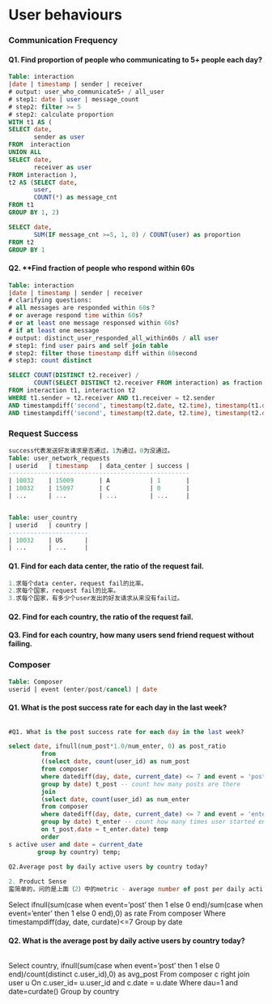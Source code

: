 # User behaviours

### Communication Frequency 

#### Q1. Find proportion of people who communicating to 5+ people each day? 

```sql
Table: interaction
|date | timestamp | sender | receiver
# output: user_who_communicate5+ / all_user
# step1: date | user | message_count 
# step2: filter >= 5 
# step2: calculate proportion 
WITH t1 AS (
SELECT date, 
       sender as user
FROM  interaction 
UNION ALL 
SELECT date, 
       receiver as user 
FROM interaction ), 
t2 AS (SELECT date, 
       user, 
       COUNT(*) as message_cnt
FROM t1
GROUP BY 1, 2) 

SELECT date, 
       SUM(IF message_cnt >=5, 1, 0) / COUNT(user) as proportion
FROM t2 
GROUP BY 1  
```

#### **Q2. \*\*Find fraction of people who respond within 60s**

```sql
Table: interaction
|date | timestamp | sender | receiver
# clarifying questions:
# all messages are responded within 60s？
# or average respond time within 60s?
# or at least one message responsed within 60s?
# if at least one message
# output: distinct_user_responded_all_within60s / all user
# step1: find user pairs and self join table 
# step2: filter those timestamp diff within 60second 
# step3: count distinct 

SELECT COUNT(DISTINCT t2.receiver) / 
       COUNT(SELECT DISTINCT t2.receiver FROM interaction) as fraction
FROM interaction t1, interaction t2 
WHERE t1.sender = t2.receiver AND t1.receiver = t2.sender
AND timestampdiff('second', timestamp(t2.date, t2.time), timestamp(t1.date, t1.time))<= 60
AND timestampdiff('second', timestamp(t2.date, t2.time), timestamp(t2.date, b.time)) >= 0
```

### Request Success 

```sql
success代表发送好友请求是否通过，1为通过，0为没通过。
Table: user_network_requests
| userid   | timestamp   | data_center | success |
--------------------------------------------------
| 10032    | 15009       | A           | 1       |
| 10032    | 15097       | C           | 0       |
| ...      | ...         | ...         | ...     |


Table: user_country
| userid   | country |
----------------------
| 10032    | US      | 
| ...      | ...     |
```

#### Q1. Find for each data center, the ratio of the request fail. 

```sql
1.求每个data center，request fail的比率。
2.求每个国家，request fail的比率。
3.求每个国家，有多少个user发出的好友请求从来没有fail过。
```

#### Q2. Find for each country, the ratio of the request fail. 

#### Q3. Find for each country, how many users send friend request without failing. 

### Composer

```sql
Table: Composer 
userid | event (enter/post/cancel) | date 
```

#### Q1.  What is the post success rate for each day in the last week? 

```sql

#Q1. What is the post success rate for each day in the last week? 

select date, ifnull(num_post*1.0/num_enter, 0) as post_ratio
         from
         ((select date, count(user_id) as num_post
         from composer
         where datediff(day, date, current_date) <= 7 and event = 'post'
         group by date) t_post -- count how many posts are there
         join
         (select date, count(user_id) as num_enter
         from composer
         where datediff(day, date, current_date) <= 7 and event = 'enter'
         group by date) t_enter -- count how many times user started entering text
         on t_post.date = t_enter.date) temp
         order
s active user and date = current_date
        group by country) temp;
        
Q2.Average post by daily active users by country today?

2. Product Sense
蛮简单的，问的是上面（2）中的metric - average number of post per daily active user 突然从3下降到2.5，有哪些可能的原因，并且解释每个原因。好像还问了个问题，是怎么样确定一个新的change是好是坏之类的，有哪些metric可以帮助measure。
```

Select ifnull\(sum\(case when event=’post’ then 1 else 0 end\)/sum\(case when event=’enter’ then 1 else 0 end\),0\) as rate From composer Where timestampdiff\(day, date, curdate\)&lt;=7 Group by date

#### Q2. What is the average post by daily active users by country today? 

```sql

```

Select country, ifnull\(sum\(case when event=’post’ then 1 else 0 end\)/count\(distinct c.user\_id\),0\) as avg\_post From composer c right join user u On c.user\_id= u.user\_id and c.date = u.date Where dau=1 and date=curdate\(\) Group by country

